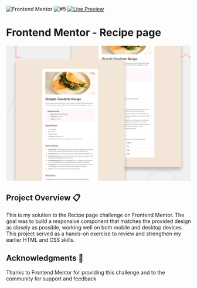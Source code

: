![Frontend Mentor](https://img.shields.io/badge/Frontend%20Mentor-Challenge-4BC0F0?logo=frontendmentor&logoColor=white) ![#5](https://img.shields.io/badge/%235-red) [![Live Preview](https://img.shields.io/badge/Live-Preview-green)](https://svitlanarudova.github.io/recipe-page/)

# Frontend Mentor - Recipe page

![Design preview for the Blog preview card coding challenge](./preview.jpg)

## Project Overview 📋 

This is my solution to the Recipe page challenge on Frontend Mentor.
The goal was to build a responsive component that matches the provided design as closely as possible, working well on both mobile and desktop devices.
This project served as a hands-on exercise to review and strengthen my earlier HTML and CSS skills.

##  Acknowledgments 🙏
Thanks to Frontend Mentor for providing this challenge and to the community for support and feedback
